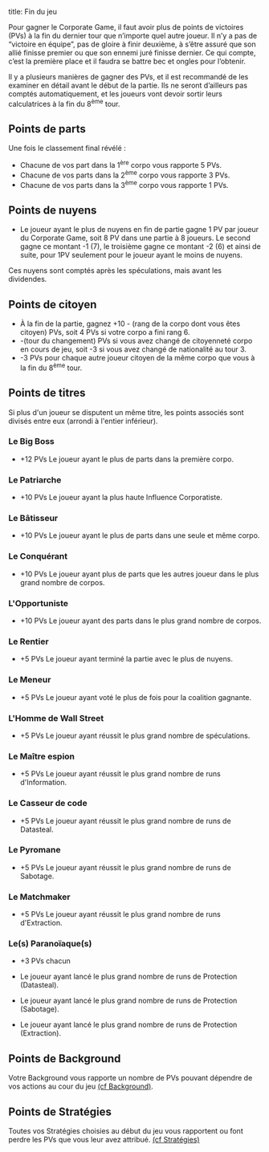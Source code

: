 title: Fin du jeu

Pour gagner le Corporate Game, il faut avoir plus de points de victoires (PVs) à la fin du dernier tour que n’importe quel autre joueur. Il n’y a pas de “victoire en équipe”, pas de gloire à finir deuxième, à s’être assuré que son allié finisse premier ou que son ennemi juré finisse dernier. Ce qui compte, c’est la première place et il faudra se battre bec et ongles pour l’obtenir.

Il y a plusieurs manières de gagner des PVs, et il est recommandé de les examiner en détail avant le début de la partie. Ils ne seront d’ailleurs pas comptés automatiquement, et les joueurs vont devoir sortir leurs calculatrices à la fin du 8<sup>ème</sup> tour.

## Points de parts

Une fois le classement final révélé :

* Chacune de vos part dans la 1<sup>ère</sup> corpo vous rapporte 5 PVs.
* Chacune de vos parts dans la 2<sup>ème</sup> corpo vous rapporte 3 PVs.
* Chacune de vos parts dans la 3<sup>ème</sup> corpo vous rapporte 1 PVs.

## Points de nuyens

* Le joueur ayant le plus de nuyens en fin de partie gagne 1 PV par joueur du Corporate Game, soit 8 PV dans une partie à 8 joueurs. Le second gagne ce montant -1 (7), le troisième gagne ce montant -2 (6) et ainsi de suite, pour 1PV seulement pour le joueur ayant le moins de nuyens.

Ces nuyens sont comptés après les spéculations, mais avant les dividendes. 

## Points de citoyen

* À la fin de la partie, gagnez +10 - (rang de la corpo dont vous êtes citoyen) PVs, soit 4 PVs si votre corpo a fini rang 6.  
*  -(tour du changement) PVs si vous avez changé de citoyenneté corpo en cours de jeu, soit -3 si vous avez changé de nationalité au tour 3.
*  -3 PVs pour chaque autre joueur citoyen de la même corpo que vous à la fin du 8<sup>ème</sup> tour.

## Points de titres

Si plus d'un joueur se disputent un même titre, les points associés sont divisés entre eux (arrondi à l'entier inférieur).

### Le Big Boss

* +12 PVs
Le joueur ayant le plus de parts dans la première corpo.

### Le Patriarche

* +10 PVs
Le joueur ayant la plus haute Influence Corporatiste.

### Le Bâtisseur

* +10 PVs
Le joueur ayant le plus de parts dans une seule et même corpo.

### Le Conquérant

* +10 PVs
Le joueur ayant plus de parts que les autres joueur dans le plus grand nombre de corpos.

### L'Opportuniste

* +10 PVs
Le joueur ayant des parts dans le plus grand nombre de corpos.

### Le Rentier

* +5 PVs
Le joueur ayant terminé la partie avec le plus de nuyens.

### Le Meneur

* +5 PVs
Le joueur ayant voté le plus de fois pour la coalition gagnante.

### L'Homme de Wall Street

* +5 PVs
Le joueur ayant réussit le plus grand nombre de spéculations.

### Le Maître espion

* +5 PVs
Le joueur ayant réussit le plus grand nombre de runs d'Information.

### Le Casseur de code

* +5 PVs
Le joueur ayant réussit le plus grand nombre de runs de Datasteal.

### Le Pyromane

* +5 PVs
Le joueur ayant réussit le plus grand nombre de runs de Sabotage.

### Le Matchmaker

* +5 PVs
Le joueur ayant réussit le plus grand nombre de runs d'Extraction.

### Le(s) Paranoïaque(s)

* +3 PVs chacun

* Le joueur ayant lancé le plus grand nombre de runs de Protection (Datasteal).
* Le joueur ayant lancé le plus grand nombre de runs de Protection (Sabotage).
* Le joueur ayant lancé le plus grand nombre de runs de Protection (Extraction).

## Points de Background

Votre Background vous rapporte un nombre de PVs pouvant dépendre de vos actions au cour du jeu [(cf Background)](start.md#background).

## Points de Stratégies

Toutes vos Stratégies choisies au début du jeu vous rapportent ou font perdre les PVs que vous leur avez attribué. [(cf Stratégies)](start.md#stratégies)
